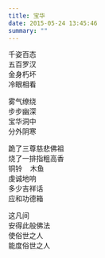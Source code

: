 ```yaml
---
title: 宝华
date: 2015-05-24 13:45:46
summary: ""
---
```

千姿百态\
五百罗汉\
金身朽坏\
冷眼相看

雾气缭绕\
步步幽深\
宝华洞中\
分外阴寒

跪了三尊慈悲佛祖\
烧了一排指粗高香\
铜铃    木鱼\
虔诚地响\
多少吉祥话\
应和功德箱

这凡间\
安得此般佛法\
使俗世之人\
能度俗世之人
